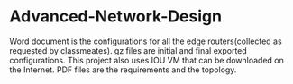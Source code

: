 # Advanced-Network-Design

Word document is the configurations for all the edge routers(collected as requested by classmeates).
gz files are initial and final exported configurations. This project also uses IOU VM that can be downloaded on the Internet.
PDF files are the requirements and the topology.
